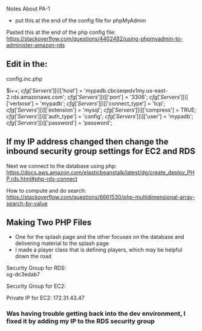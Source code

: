 Notes About PA-1

- put this at the end of the config file for phpMyAdmin

Pasted this at the end of the php config file:
https://stackoverflow.com/questions/4402482/using-phpmyadmin-to-administer-amazon-rds

## Edit in the:
config.inc.php

$i++;
$cfg['Servers'][$i]['host'] = 'mypadb.cbcseqedv1my.us-east-2.rds.amazonaws.com';
$cfg['Servers'][$i]['port'] = '3306';
$cfg['Servers'][$i]['verbose'] = 'mypadb';
$cfg['Servers'][$i]['connect_type'] = 'tcp';
$cfg['Servers'][$i]['extension'] = 'mysql';
$cfg['Servers'][$i]['compress'] = TRUE;
$cfg['Servers'][$i]['auth_type']     = 'config';
$cfg['Servers'][$i]['user']          = 'mypadb';
$cfg['Servers'][$i]['password']      = 'password';

## If my IP address changed then change the inbound security group settings for EC2 and RDS


Next we connect to the database using php:
https://docs.aws.amazon.com/elasticbeanstalk/latest/dg/create_deploy_PHP.rds.html#php-rds-connect


How to compute and do search:
https://stackoverflow.com/questions/6661530/php-multidimensional-array-search-by-value

## Making Two PHP Files
- One for the splash page and the other focuses on the database and delivering material to the splash page
- I made a player class that is defining players, which may be helpful down the road

Security Group for RDS: 	
sg-dc3edab7

Security Group for EC2:

Private IP for EC2:
172.31.43.47

### Was having trouble getting back into the dev environment, I fixed it by adding my IP to the RDS security group